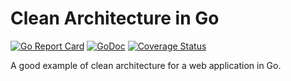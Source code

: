# Clean Architecture in Go

[![Go Report Card](https://goreportcard.com/badge/github.com/josephspurrier/gocleanarchitecture)](https://goreportcard.com/report/github.com/josephspurrier/gocleanarchitecture)
[![GoDoc](https://godoc.org/github.com/josephspurrier/gocleanarchitecture?status.svg)](https://godoc.org/github.com/josephspurrier/gocleanarchitecture)
[![Coverage Status](https://coveralls.io/repos/github/josephspurrier/gocleanarchitecture/badge.svg?branch=master)](https://coveralls.io/github/josephspurrier/gocleanarchitecture?branch=master)

A good example of clean architecture for a web application in Go.
